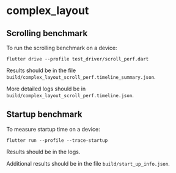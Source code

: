 # complex_layout

## Scrolling benchmark

To run the scrolling benchmark on a device:

```
flutter drive --profile test_driver/scroll_perf.dart
```

Results should be in the file `build/complex_layout_scroll_perf.timeline_summary.json`.

More detailed logs should be in `build/complex_layout_scroll_perf.timeline.json`.


## Startup benchmark

To measure startup time on a device:

```
flutter run --profile --trace-startup
```

Results should be in the logs.

Additional results should be in the file `build/start_up_info.json`.

